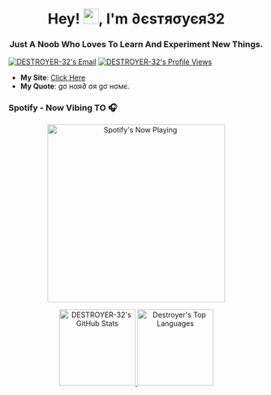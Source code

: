 <h1 align="center">Hey! <img src="https://raw.githubusercontent.com/DESTROYER-32/DESTROYER-32/main/Hey.gif" width="30px">, I'm ∂єѕтяσуєя32</h1>
<h3 align="center">Just A Noob Who Loves To Learn And Experiment New Things.</h3>

<p align="left">
  <a target="_blank" href="https://mailhide.io/e/hVXFLteU"><img src="https://img.shields.io/badge/Email-Reveal-2a8?&logo=gmail&logoColor=white" alt="DESTROYER-32's Email" /></a>
  <a target="_blank" href="https://github.com/destroyer19991"><img src="https://komarev.com/ghpvc/?username=destroyer19991&label=Profile%20Views" alt="DESTROYER-32's Profile Views" /></a>
</p>

<ul>
  <li><b>My Site</b>: <a target="_blank" href="https://destroyer19991.github.io/">Click Here</a></li>
  <li><b>My Quote</b>: gσ нαя∂ σя gσ нσмє.</li>
</ul>


<h3> Spotify - Now Vibing TO 🎧</h3>
<p align="center">
  <a target="_blank" href="https://open.spotify.com/user/zgz9ua5ggfxqktbyl9vjj93gb"><img src="https://vercel.com/destroyer19991/destroyer-32/api/spotify" alt="Spotify's Now Playing" width="350" /></a>
</p>


<p align="center">
  <a target="_blank" href="https://github.com/DESTROYER-32">
    <img height="150em" src="https://github-readme-stats.vercel.app/api?username=destroyer19991&show_icons=true&include_all_commits=true&count_private=true&hide_border=true&theme=blueberry" alt="DESTROYER-32's GitHub Stats" /> 
    <img height="150em" src="https://github-readme-stats.vercel.app/api/top-langs/?username=DESTROYER-32&layout=compact&hide_border=true&theme=blueberry" alt="Destroyer's Top Languages" />
  </a>
</p>
